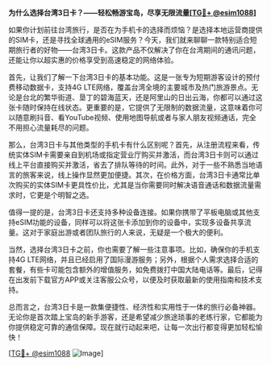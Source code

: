 **为什么选择台湾3日卡？——轻松畅游宝岛，尽享无限流量[[TG💪+ @esim1088](https://t.me/s/esim1088)]**

如果你计划前往台湾旅行，是否在为手机卡的选择而烦恼？是选择本地运营商提供的SIM卡，还是寻找全球通用的eSIM服务？今天，我们就来聊聊一款特别适合短期旅行者的好物——台湾3日卡。这款产品不仅解决了你在台湾期间的通讯问题，还能让你以超实惠的价格享受到高速稳定的网络体验。

首先，让我们了解一下台湾3日卡的基本功能。这是一张专为短期游客设计的预付费移动数据卡，支持4G LTE网络，覆盖台湾全境的主要城市及热门旅游景点。无论是台北的繁华街道、垦丁的碧海蓝天，还是阿里山的日出云海，你都可以通过这张卡随时保持在线状态。更重要的是，它提供了无限制的数据流量，这意味着你可以随意刷抖音、看YouTube视频、使用地图导航或者与家人朋友视频通话，完全不用担心流量耗尽的问题。

那么，台湾3日卡与其他类型的手机卡有什么区别呢？首先，从注册流程来看，传统实体SIM卡需要亲自到机场或指定营业厅购买并激活，而台湾3日卡则可以通过线上平台直接购买并激活，省去了排队等待的时间。此外，对于一些不熟悉当地语言的旅客来说，线上操作显然更加便捷。其次，在价格方面，台湾3日卡通常比单次购买的实体SIM卡更具性价比，尤其是当你需要同时解决语音通话和数据流量需求时，它更是个明智之选。

值得一提的是，台湾3日卡还支持多种设备连接。如果你携带了平板电脑或其他支持eSIM功能的设备，同样可以将这张卡添加到你的设备中，实现多设备共享流量。这对于家庭出游或者团队旅行的人来说，无疑是一个极大的便利。

当然，选择台湾3日卡之前，你也需要了解一些注意事项。比如，确保你的手机支持4G LTE网络，并且已经启用了国际漫游服务；另外，根据个人需求选择合适的套餐，有些卡可能包含额外的增值服务，如免费拨打中国大陆电话等。最后，记得在出发前下载官方APP或关注客服公众号，以便及时获取最新的使用指南和技术支持。

总而言之，台湾3日卡是一款集便捷性、经济性和实用性于一体的旅行必备神器。无论你是首次踏上宝岛的新手游客，还是希望减少旅途琐事的老练行家，它都能为你提供稳定可靠的通信保障。现在就行动起来吧，让每一次出行都变得更加轻松愉快！

[[TG💪+ @esim1088](https://t.me/s/esim1088) ![Image](https://i.postimg.cc/4NQfJmqS/Snipaste-2025-05-13-00-14-12.png)]